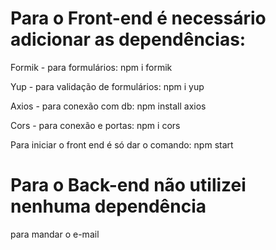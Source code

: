 <h1>Para o Front-end é necessário adicionar as dependências:</h1>


Formik - para formulários: 
<quote>npm i formik</quote>

Yup - para validação de formulários: 
<quote>npm i yup</quote>

Axios - para conexão com db: 
<quote>npm install axios</quote>

Cors - para conexão e portas: 
<quote>npm i cors</quote>

Para iniciar o front end é só dar o comando:
<quote>npm start</quote>


<h1>Para o Back-end não utilizei nenhuma dependência</h1>
para mandar o e-mail 

